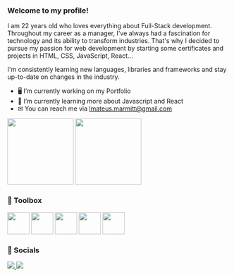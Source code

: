 ### Welcome to my profile!

I am 22 years old who loves everything about Full-Stack development. Throughout my career as a manager, I've always had a fascination for technology and its ability to transform industries. That's why I decided to pursue my passion for web development by starting some certificates and projects in HTML, CSS, JavaScript, React... 

I'm consistently learning new languages, libraries and frameworks and stay up-to-date on changes in the industry.

- 🖥️ I’m currently working on my Portfolio 
- 🧠 I’m currently learning more about Javascript and React
- ✉ You can reach me via lmateus.marmitt@gmail.com
  
  

<div>
    <img height="150em" src="https://github-readme-stats-ten-gilt.vercel.app/api?username=Marmitt&show_icons=true&theme=dracula&count_private=true">
    <img height="150em" src="https://github-readme-stats-ten-gilt.vercel.app/api/top-langs/?username=Marmitt&layout=compact&theme=dracula">
</div>
  
  
### 🧰 Toolbox
  
  <p align="left">
    <img height='50em' src="https://cdn.worldvectorlogo.com/logos/html-1.svg">
    <img height='50em' src='https://cdn.worldvectorlogo.com/logos/css-3.svg'>
    <img height='50em' src="https://cdn.worldvectorlogo.com/logos/logo-javascript.svg">
    <img height='50em' src="https://cdn.worldvectorlogo.com/logos/react-2.svg">
    <img height='50em' src="https://cdn.worldvectorlogo.com/logos/typescript.svg">
  </p>
 
 
### 📱 Socials
  
<p align="left"> 
    <a href="https://github.com/Marmitt" target="_blank"> <img src="https://img.icons8.com/ios-glyphs/48/000000/github.png"/> </a>
    <a href="https://www.linkedin.com/in/mateusmarmitt" target="_blank" rel="noreferrer"><img src="https://img.icons8.com/color/48/000000/linkedin.png" /></a>
</p>


 
